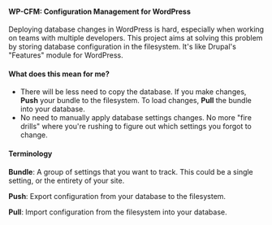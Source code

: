 #### WP-CFM: Configuration Management for WordPress

Deploying database changes in WordPress is hard, especially when working on teams with multiple developers. This project aims at solving this problem by storing database configuration in the filesystem. It's like Drupal's "Features" module for WordPress.

#### What does this mean for me?

* There will be less need to copy the database. If you make changes, **Push** your bundle to the filesystem. To load changes, **Pull** the bundle into your database.
* No need to manually apply database settings changes. No more "fire drills" where you're rushing to figure out which settings you forgot to change.

#### Terminology

**Bundle**: A group of settings that you want to track. This could be a single setting, or the entirety of your site.

**Push**: Export configuration from your database to the filesystem.

**Pull**: Import configuration from the filesystem into your database.
